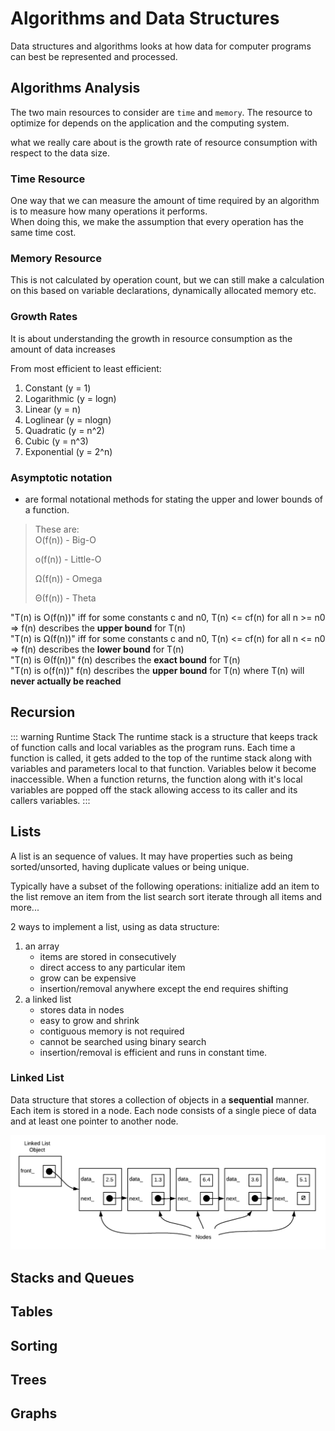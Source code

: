 # Algorithms and Data Structures

Data structures and algorithms looks at how data for computer programs can best be represented and processed.

## Algorithms Analysis

The two main resources to consider are `time` and `memory`. The resource to optimize for depends on the application and the computing system.

what we really care about is the growth rate of resource consumption with respect to the data size.

### Time Resource
One way that we can measure the amount of time required by an algorithm is to measure how many operations it performs.  
When doing this, we make the assumption that every operation has the same time cost. 

### Memory Resource
This is not calculated by operation count, but we can still make a calculation on this based on variable declarations, dynamically allocated memory etc.  

### Growth Rates
It is about understanding the growth in resource consumption as the amount of data increases

From most efficient to least efficient:
1. Constant (y = 1) 
2. Logarithmic (y = logn)
3. Linear (y = n)
4. Loglinear (y = nlogn)
5. Quadratic (y = n^2)
6. Cubic (y = n^3)
7. Exponential (y = 2^n)

### Asymptotic notation
 - are formal notational methods for stating the upper and lower bounds of a function.
 
> These are:  
> O(f(n)) - Big-O 
>
> o(f(n)) - Little-O 
>
> Ω(f(n)) - Omega
>
> Θ(f(n)) - Theta

"T(n) is O(f(n))" iff for some constants c and n0, T(n) <= cf(n) for all n >= n0 =>  f(n) describes the **upper bound** for T(n)  
"T(n) is Ω(f(n))" iff for some constants c and n0, T(n) <= cf(n) for all n <= n0 =>  f(n) describes the **lower bound** for T(n)   
"T(n) is Θ(f(n))" f(n) describes the **exact bound** for T(n)  
"T(n) is o(f(n))" f(n) describes the **upper bound** for T(n) where T(n) will **never actually be reached**

## Recursion
::: warning Runtime Stack
The runtime stack is a structure that keeps track of function calls and local variables as the program runs. Each time a function is called, it gets added to the top of the runtime stack along with variables and parameters local to that function.  Variables below it become inaccessible.  When a function returns, the function along with it's local variables are popped off the stack allowing access to its caller and its callers variables.
:::


## Lists

A list is an sequence of values. It may have properties such as being sorted/unsorted, having duplicate values or being unique.

Typically have a subset of the following operations:
initialize
add an item to the list
remove an item from the list
search
sort
iterate through all items
and more...

2 ways to implement a list, using as data structure:
1. an array 
   -  items are stored in consecutively
   - direct access to any particular item 
   - grow can be expensive
   - insertion/removal anywhere except the end requires shifting
2. a linked list 
   - stores data in nodes
   - easy to grow and shrink
   - contiguous memory is not required
   -  cannot be searched using binary search
   -  insertion/removal is efficient and runs in constant time.

### Linked List
Data structure that stores a collection of objects in a **sequential** manner.  Each item is stored in a node.  Each node consists of a single piece of data and at least one pointer to another node. 

![singly-linked-list](/images/cs/linkedlist.png)
## Stacks and Queues



## Tables



## Sorting



## Trees



## Graphs


